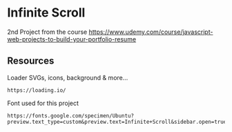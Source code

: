 # Infinite Scroll

2nd Project from the course https://www.udemy.com/course/javascript-web-projects-to-build-your-portfolio-resume


## Resources

Loader SVGs, icons, background & more...
```
https://loading.io/
```

Font used for this project
```
https://fonts.google.com/specimen/Ubuntu?preview.text_type=custom&preview.text=Infinite+Scroll&sidebar.open=true&selection.family=Ubuntu:wght@300
```
